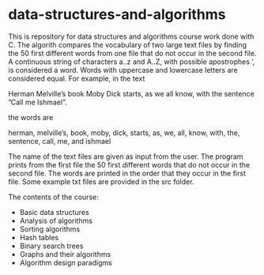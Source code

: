 # data-structures-and-algorithms

This is repository for data structures and algorithms course work done with C. The algorith compares the vocabulary of two large text files by finding the 50 first different words from one file that do not occur in the second file. A continuous string of characters a..z and A..Z, with possible apostrophes ’, is considered a word. Words with uppercase and lowercase letters are considered
equal. For example, in the text

Herman Melville’s book Moby Dick starts, as we all know, with the sentence ”Call me Ishmael”.

the words are

herman, melville’s, book, moby, dick, starts, as, we, all, know, with, the, sentence, call, me, and ishmael

The name of the text files are given as input from the user. The program prints from the first file the 50 first different words that do not occur in the second file. The words are printed in the order that they occur in the first file. Some example txt files are provided in the src folder.


The contents of the course:
* Basic data structures
* Analysis of algorithms
* Sorting algorithms
* Hash tables
* Binary search trees
* Graphs and their algorithms
* Algorithm design paradigms
